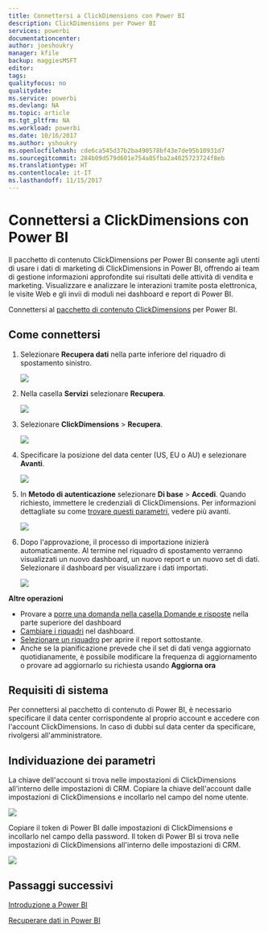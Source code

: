 ```yaml
---
title: Connettersi a ClickDimensions con Power BI
description: ClickDimensions per Power BI
services: powerbi
documentationcenter: 
author: joeshoukry
manager: kfile
backup: maggiesMSFT
editor: 
tags: 
qualityfocus: no
qualitydate: 
ms.service: powerbi
ms.devlang: NA
ms.topic: article
ms.tgt_pltfrm: NA
ms.workload: powerbi
ms.date: 10/16/2017
ms.author: yshoukry
ms.openlocfilehash: cde6ca545d37b2ba490578bf43e7de95b10931d7
ms.sourcegitcommit: 284b09d579d601e754a05fba2a4025723724f8eb
ms.translationtype: HT
ms.contentlocale: it-IT
ms.lasthandoff: 11/15/2017
---
```

# <a name="connect-to-clickdimensions-with-power-bi"></a>Connettersi a ClickDimensions con Power BI
Il pacchetto di contenuto ClickDimensions per Power BI consente agli utenti di usare i dati di marketing di ClickDimensions in Power BI, offrendo ai team di gestione informazioni approfondite sui risultati delle attività di vendita e marketing. Visualizzare e analizzare le interazioni tramite posta elettronica, le visite Web e gli invii di moduli nei dashboard e report di Power BI.

Connettersi al [pacchetto di contenuto ClickDimensions](https://app.powerbi.com/getdata/services/click-dimensions) per Power BI.

## <a name="how-to-connect"></a>Come connettersi
1. Selezionare **Recupera dati** nella parte inferiore del riquadro di spostamento sinistro.
   
   ![](media/service-connect-to-clickdimensions/getdata.png)
2. Nella casella **Servizi** selezionare **Recupera**.
   
   ![](media/service-connect-to-clickdimensions/services.png)
3. Selezionare **ClickDimensions** \>  **Recupera**.
   
   ![](media/service-connect-to-clickdimensions/clickdimensions.png)
4. Specificare la posizione del data center (US, EU o AU) e selezionare **Avanti**.
   
   ![](media/service-connect-to-clickdimensions/params.png)
5. In **Metodo di autenticazione** selezionare **Di base** \> **Accedi**. Quando richiesto, immettere le credenziali di ClickDimensions. Per informazioni dettagliate su come [trovare questi parametri](#FindingParams), vedere più avanti.
   
    ![](media/service-connect-to-clickdimensions/creds.png)
6. Dopo l'approvazione, il processo di importazione inizierà automaticamente. Al termine nel riquadro di spostamento verranno visualizzati un nuovo dashboard, un nuovo report e un nuovo set di dati. Selezionare il dashboard per visualizzare i dati importati.
   
     ![](media/service-connect-to-clickdimensions/dashboard.png)

**Altre operazioni**

* Provare a [porre una domanda nella casella Domande e risposte](service-q-and-a.md) nella parte superiore del dashboard
* [Cambiare i riquadri](service-dashboard-edit-tile.md) nel dashboard.
* [Selezionare un riquadro](service-dashboard-tiles.md) per aprire il report sottostante.
* Anche se la pianificazione prevede che il set di dati venga aggiornato quotidianamente, è possibile modificare la frequenza di aggiornamento o provare ad aggiornarlo su richiesta usando **Aggiorna ora**

## <a name="system-requirements"></a>Requisiti di sistema
Per connettersi al pacchetto di contenuto di Power BI, è necessario specificare il data center corrispondente al proprio account e accedere con l'account ClickDimensions. In caso di dubbi sul data center da specificare, rivolgersi all'amministratore.

<a name="FindingParams"></a>

## <a name="finding-parameters"></a>Individuazione dei parametri
La chiave dell'account si trova nelle impostazioni di ClickDimensions all'interno delle impostazioni di CRM. Copiare la chiave dell'account dalle impostazioni di ClickDimensions e incollarlo nel campo del nome utente.  

![](media/service-connect-to-clickdimensions/crm.png)  

Copiare il token di Power BI dalle impostazioni di ClickDimensions e incollarlo nel campo della password. Il token di Power BI si trova nelle impostazioni di ClickDimensions all'interno delle impostazioni di CRM.  

![](media/service-connect-to-clickdimensions/crm2.png)  

## <a name="next-steps"></a>Passaggi successivi
[Introduzione a Power BI](service-get-started.md)

[Recuperare dati in Power BI](service-get-data.md)

